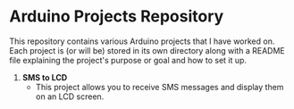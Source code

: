 # Arduino Projects Repository

This repository contains various Arduino projects that I have worked on. Each project is (or will be) stored in its own directory along with a README file explaining the project's purpose or goal and how to set it up.

1. **SMS to LCD**
   - This project allows you to receive SMS messages and display them on an LCD screen.
